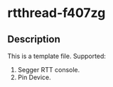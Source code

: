 # rtthread-f407zg

## Description
This is a template file. Supported:
1. Segger RTT console.
2. Pin Device.
